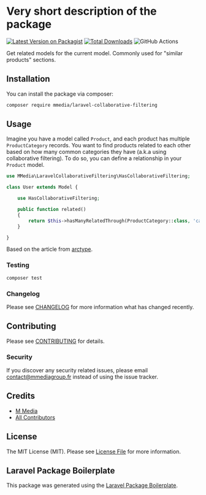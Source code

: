 # Very short description of the package

[![Latest Version on Packagist](https://img.shields.io/packagist/v/mmedia/laravel-collaborative-filtering.svg?style=flat-square)](https://packagist.org/packages/mmedia/laravel-collaborative-filtering)
[![Total Downloads](https://img.shields.io/packagist/dt/mmedia/laravel-collaborative-filtering.svg?style=flat-square)](https://packagist.org/packages/mmedia/laravel-collaborative-filtering)
![GitHub Actions](https://github.com/mmedia/laravel-collaborative-filtering/actions/workflows/main.yml/badge.svg)

Get related models for the current model. Commonly used for "similar products" sections.

## Installation

You can install the package via composer:

```bash
composer require mmedia/laravel-collaborative-filtering
```

## Usage

Imagine you have a model called `Product`, and each product has multiple `ProductCategory` records. You want to find products related to each other based on how many common categories they have (a.k.a using collaborative filtering). To do so, you can define a relationship in your `Product` model.

```php
use MMedia\LaravelCollaborativeFiltering\HasCollaborativeFiltering;

class User extends Model {

    use HasCollaborativeFiltering;

    public function related()
    {
        return $this->hasManyRelatedThrough(ProductCategory::class, 'category_id');
    }

}
```

Based on the article from [arctype](https://arctype.com/blog/collaborative-filtering-tutorial/).

### Testing

```bash
composer test
```

### Changelog

Please see [CHANGELOG](CHANGELOG.md) for more information what has changed recently.

## Contributing

Please see [CONTRIBUTING](CONTRIBUTING.md) for details.

### Security

If you discover any security related issues, please email contact@mmediagroup.fr instead of using the issue tracker.

## Credits

-   [M Media](https://github.com/mmedia)
-   [All Contributors](../../contributors)

## License

The MIT License (MIT). Please see [License File](LICENSE.md) for more information.

## Laravel Package Boilerplate

This package was generated using the [Laravel Package Boilerplate](https://laravelpackageboilerplate.com).
